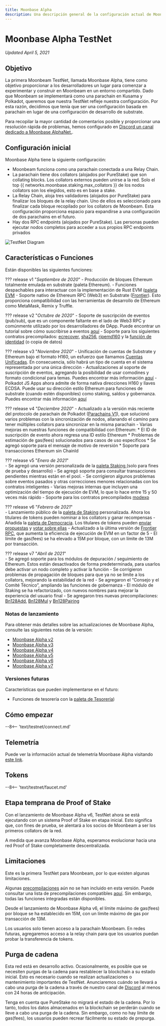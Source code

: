 ```yaml
---
title: Moonbase Alpha
description: Una descripción general de la configuración actual de Moonbeam TestNet, Moonbase Alpha e información sobre cómo comenzar a construir sobre ella usando Solidity.
---
```


# Moonbase Alpha TestNet

_Updated April 5, 2021_

## Objetivo

La primera Moonbeam TestNet, llamada Moonbase Alpha, tiene como objetivo proporcionar a los desarrolladores un lugar para comenzar a experimentar y construir en Moonbeam en un entorno compartido. Dado que Moonbeam se implementará como una parachain en Kusama y Polkadot, queremos que nuestra TestNet refleje nuestra configuración. Por esta razón, decidimos que tenía que ser una configuración basada en parachain  en lugar de una configuración de desarrollo de substrate.

Para recopilar la mayor cantidad de comentarios posible y proporcionar una resolución rápida de problemas, hemos configurado en [Discord un canal dedicado a Moonbase AlphaNet.](https://discord.gg/PfpUATX).

## Configuración inicial

Moonbase Alpha tiene la siguiente configuración:

 - Moonbeam funciona como una parachain conectada a una Relay Chain.
 - La  parachain tiene dos collators (alojados por PureStake) que son collating blocks. Los collators externos pueden unirse a la red. Solo el top  {{ networks.moonbase.staking.max_collators }} de los nodos collators son los elegidos, esto es en base a stake.
 - La Relay Chain, aloja tres validadores (alojados por PureStake) para finalizar los bloques de la relay chain. Uno de ellos es seleccionado para finalizar cada bloque recopilado por los collators de Moonbeam. Esta configuración proporciona espacio para expandirse a una configuración de dos parachains en el futuro.
 - Hay dos RPC endpoints (alojados por PureStake). Las personas pueden ejecutar nodos completos para acceder a sus propios RPC endpoints privados

![TestNet Diagram](/images/testnet/Moonbase-Alpha-v7.png)

## Características o Funciones

Están disponibles las siguientes funciones:

??? release v1 "_Septiembre de 2020_"
    - Producción de bloques Ethereum totalmente emulada en substrate (paleta Ethereum).
    - Funciones despachables para interactuar con la implementación de Rust EVM ([paleta EVM](https://docs.rs/pallet-evm/2.0.1/pallet_evm/)
    - Soporte nativo de Ethereum RPC (Web3) en Substrate ([Frontier](https://github.com/paritytech/frontier)). Esto proporciona compatibilidad con las herramientas de desarrollo de Ethereum como MetaMask, Remix y Truffle.

??? release v2 "_Octubre de 2020_"
    - Soporte de suscripción de eventos (pub/sub), que es un componente faltante en el lado de Web3 RPC y comúnmente utilizado por los desarrolladores de DApp. Puede encontrar un tutorial sobre cómo suscribirse a eventos [aquí](/integrations/pubsub/)
    - Soporte para los siguientes contratos precompilados: [ecrecover](https://docs.klaytn.com/smart-contract/precompiled-contracts#address-0x-01-ecrecover-hash-v-r-s), [sha256](https://docs.klaytn.com/smart-contract/precompiled-contracts#address-0x-02-sha-256-data), [ripemd160](https://docs.klaytn.com/smart-contract/precompiled-contracts#address-0x-03-ripemd-160-data) y la [función de identidad](https://docs.klaytn.com/smart-contract/precompiled-contracts#address-0x-04-datacopy-data) (o copia de datos)

??? release v3 "_Noviembre 2020_"
    - Unificación de cuentas de Substrate y Ethereum bajo el formato H160, un esfuerzo que llamamos [Cuentas Unificadas](https://medium.com/moonbeam-network/moonbase-alpha-v3-introducing-unified-accounts-88fae3564cda). En consecuencia, sólo habrá un tipo de cuenta en el sistema representada por una única dirección
    - Actualizaciones al soporte de suscripción de eventos, agregando la posibilidad de usar comodines y formato condicional para temas. Puedes encontrar más información [aquí](https://docs.moonbeam.network/integrations/pubsub/#using-wildcards-and-conditional-formatting)
    - Polkadot JS Apps ahora admite de forma nativa direcciones H160 y llaves ECDSA. Puede usar su dirección estilo Ethereum para funciones de substrate (cuando estén disponibles) como staking, saldos y gobernanza. Puedes encontrar más información [aquí](/integrations/wallets/polkadotjs/)

??? release v4 "_Deciembre 2020_"
    - Actualizado a la versión más reciente del protocolo de parachain de Polkadot ([Parachains V1](https://w3f.github.io/parachain-implementers-guide/)), que solucionó varios problemas con la sincronización de nodos, allanando el camino para tener múltiples collators para sincronizar en la misma parachain
    - Varias mejoras en nuestras funciones de compatibilidad con Ethereum:
        * El ID de suscripción de evento ahora regresa  una ID estilo Ethereum
        * Problemas de estimación de gas(fees) solucionados para casos de uso específicos
        * Se agregó soporte para el mensaje de motivo de reversión
        * Soporte para transacciones Ethereum sin ChainId

??? release v5 "_Enero de 2021_"      
    - Se agregó una versión personalizada de la [paleta Staking ](https://wiki.polkadot.network/docs/learn-staking) (solo para fines de prueba y desarrollo)
    - Se agregó soporte para consultar transacciones pendientes mientras están en el pool.
    - Se corrigieron algunos problemas sobre eventos pasados y otras correcciones menores relacionadas con los contratos inteligentes
    - Varias mejoras internas que incluyen una optimización del tiempo de ejecución de EVM, lo que lo hace entre 15 y 50 veces más rápido
    - Soporte para los contratos precompilados [modexp](https://docs.klaytn.com/smart-contract/precompiled-contracts#address-0x05-bigmodexp-base-exp-mod)

??? release v6 "_Febrero de 2021_"      
    - Lanzamiento público de la  [paleta de Staking](https://wiki.polkadot.network/docs/learn-staking) personalizada. Ahora los titulares de tokens pueden nominar a los collators y ganar recompensas
    - Añadida la [paleta de Democracia](https://github.com/paritytech/substrate/tree/HEAD/frame/democracy). Los titulares de tokens pueden [enviar propuestas](/governance/proposals/) y [votar sobre ellas](/governance/voting/)
    - Actualizado a la última versión de [Frontier RPC](https://github.com/paritytech/frontier), que aumenta la eficiencia de ejecución de EVM en un factor de 5
    - El límite de gas(fees) se ha elevado a 15M por bloque, con un límite de 13M por transacción.

??? release v7 "_Abril de 2021_"      
    - Se agregó soporte para los módulos de depuración / seguimiento de Ethereum. Estos están desactivados de forma predeterminada, para usarlos debe activar un nodo completo y activar la función
    - Se corrigieron problemas de propagación de bloques para que ya no se limite a los collators, mejorando la estabilidad de la red
    - Se agregaron el “Consejo y el Comité Técnico”, ampliando las funciones de gobernanza
    - El módulo de Staking se ha refactorizado, con nuevos nombres para mejorar la experiencia del usuario final
    - Se agregaron tres nuevas precompilaciones: [Bn128Add](https://eips.ethereum.org/EIPS/eip-196), [Bn128Mul](https://eips.ethereum.org/EIPS/eip-196) y [Bn128Pairing](https://eips.ethereum.org/EIPS/eip-197)

### Notas de lanzamiento

Para obtener más detalles sobre las actualizaciones de Moonbase Alpha, consulte las siguientes notas de la versión:

 - [Moonbase Alpha v2](https://github.com/PureStake/moonbeam/releases/tag/v0.2.0)
 - [Moonbase Alpha v3](https://github.com/PureStake/moonbeam/releases/tag/v0.3.0)
 - [Moonbase Alpha v4](https://github.com/PureStake/moonbeam/releases/tag/v0.4.0)
 - [Moonbase Alpha v5](https://github.com/PureStake/moonbeam/releases/tag/v0.5.0)
 - [Moonbase Alpha v6](https://github.com/PureStake/moonbeam/releases/tag/v0.6.0)
 - [Moonbase Alpha v7](https://github.com/PureStake/moonbeam/releases/tag/v0.7.0)

### Versiones futuras

Características que pueden implementarse en el futuro:

 - Funciones de tesorería con la [paleta de Tesorería](https://github.com/paritytech/substrate/tree/master/frame/treasury))

## Cómo empezar

--8<-- 'text/testnet/connect.md'

## Telemetría

Puede ver la información actual de telemetría Moonbase Alpha visitando [este link](https://telemetry.polkadot.io/#list/Moonbase%20Alpha).

## Tokens

--8<-- 'text/testnet/faucet.md'

## Etapa temprana de Proof of Stake

Con el lanzamiento de Moonbase Alpha v6, TestNet ahora se está ejecutando con un sistema Proof of Stake en etapa inicial. Esto significa que, con fines de prueba, se alentará a los socios de Moonbeam a ser los primeros collators de la red.

A medida que avanza Moonbase Alpha, esperamos evolucionar hacia una red Proof of Stake completamente descentralizada.

## Limitaciones

Este es la primera TestNet para Moonbeam, por lo que existen algunas limitaciones.

Algunas [precompilaciones](https://docs.klaytn.com/smart-contract/precompiled-contracts) aún no se han incluido en esta versión. Puede consultar una lista de precompilaciones compatibles [aquí](/integrations/precompiles/). Sin embargo, todas las funciones integradas están disponibles.

Desde el lanzamiento de Moonbase Alpha v6, el límite máximo de gas(fees) por bloque se ha establecido en 15M, con un límite máximo de gas por transacción de 13M.


Los usuarios solo tienen acceso a la parachain Moonbeam. En redes futuras, agregaremos acceso a la relay chain para que los usuarios puedan probar la transferencia de tokens.

## Purga de cadena

Esta red está en desarrollo activo. Ocasionalmente, es posible que se necesiten purgas de la cadena para restablecer la blockchain a su estado inicial. Esto es necesario cuando se realizan actualizaciones o mantenimiento importantes de TestNet. Anunciaremos cuándo se llevará a cabo una purga de la cadena a través de nuestro canal de [Discord](https://discord.gg/PfpUATX) al menos con 24 horas de anticipación.

Tenga en cuenta que PureStake no migrará el estado de la cadena. Por lo tanto, todos los datos almacenados en la blockchain se perderán cuando se lleve a cabo una purga de la cadena. Sin embargo, como no hay límite de gas(fees), los usuarios pueden recrear fácilmente su estado de prepurga.

